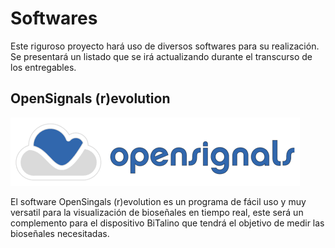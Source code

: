 # Softwares
Este riguroso proyecto hará uso de diversos softwares para su realización. Se presentará un listado que se irá actualizando durante el transcurso de los entregables.

## OpenSignals (r)evolution
![Logo_openSignal](Imagenes/Fotos_Softwares/OpenSignals.png)

El software OpenSingals (r)evolution es un programa de fácil uso y muy versatil para la visualización de bioseñales en tiempo real, este será un complemento para el dispositivo BiTalino que tendrá el objetivo de medir las bioseñales necesitadas.
